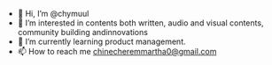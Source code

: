 - 👋 Hi, I’m @chymuul
- 👀 I’m interested in contents both written, audio and visual contents, community building andinnovations
- 🌱 I’m currently learning product management.
- 📫 How to reach me chinecheremmartha0@gmail.com

<!---
chymuul/chymuul is a ✨ special ✨ repository because its `README.md` (this file) appears on your GitHub profile.
You can click the Preview link to take a look at your changes.
--->
